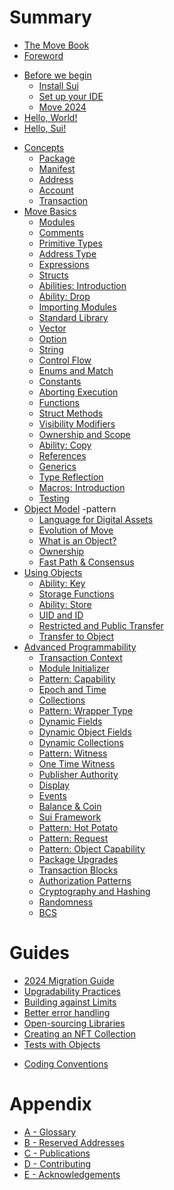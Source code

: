 # Summary

<!--

    Things that we don't have:
        - VM and bytecode
        - borrow checker

    Thoughts:
        - someone will jump, some sections will be skipped, some will be read in a different order;

    Audiences:
        - people who don't know anything about Move
        - people who know Move but don't know Sui
        - people who know Sui but don't know Move
        - people who tried Move and Sui and need more

 -->

<!--

- wrapped objects ???
- gas considerations
- custom transfer rules
- object and package versioning

-->

<!-- - [The Move Book](README.md) -->

- [The Move Book](README.md)
- [Foreword](foreword.md)
<!-- - [Introduction](introduction.md) -->
- [Before we begin](before-we-begin/README.md)
  - [Install Sui](before-we-begin/install-sui.md)
  - [Set up your IDE](before-we-begin/ide-support.md)
  - [Move 2024](before-we-begin/move-2024.md)
- [Hello, World!](your-first-move/hello-world.md)
- [Hello, Sui!](your-first-move/hello-sui.md)
<!--
    - [Prepare Package]()
    - [Create Account]()
    - [Publishing]()
    - [Sending Transactions]()
    - [Code Walkthrough]()
    - [Ideas]()
    - [Debugging]()
    - [Generating Docs]()
-->
- [Concepts](./concepts/README.md)
  - [Package](./concepts/packages.md)
  - [Manifest](./concepts/manifest.md)
  - [Address](./concepts/address.md)
  - [Account](./concepts/what-is-an-account.md)
  - [Transaction](./concepts/what-is-a-transaction.md)
- [Move Basics](./move-basics/README.md)
  - [Modules](./move-basics/module.md)
  - [Comments](./move-basics/comments.md)
  - [Primitive Types](./move-basics/primitive-types.md)
  - [Address Type](./move-basics/address.md)
  - [Expressions](./move-basics/expression.md)
  - [Structs](./move-basics/struct.md)
  - [Abilities: Introduction](./move-basics/abilities-introduction.md)
  - [Ability: Drop](./move-basics/drop-ability.md)
  - [Importing Modules](./move-basics/importing-modules.md)
  - [Standard Library](./move-basics/standard-library.md)
  - [Vector](./move-basics/vector.md)
  - [Option](./move-basics/option.md)
  - [String](./move-basics/string.md)
  - [Control Flow](./move-basics/control-flow.md)
  - [Enums and Match](./move-basics/enum-and-match.md)
  - [Constants](./move-basics/constants.md)
  - [Aborting Execution](./move-basics/assert-and-abort.md)
  - [Functions](./move-basics/function.md)
  - [Struct Methods](./move-basics/struct-methods.md)
  - [Visibility Modifiers](./move-basics/visibility.md)
  - [Ownership and Scope](./move-basics/ownership-and-scope.md)
  - [Ability: Copy](./move-basics/copy-ability.md)
  - [References](./move-basics/references.md)
  - [Generics](./move-basics/generics.md)
  - [Type Reflection](./move-basics/type-reflection.md)
  - [Macros: Introduction]() <!-- (./move-basics/macros.md) -->
  - [Testing](./move-basics/testing.md)
- [Object Model](./object/README.md) -pattern
  - [Language for Digital Assets](./object/digital-assets.md)
  - [Evolution of Move](./object/evolution-of-move.md)
  - [What is an Object?](./object/object-model.md)
  - [Ownership](./object/ownership.md)
  - [Fast Path & Consensus](./object/fast-path-and-consensus.md)
- [Using Objects](./storage/README.md)
  - [Ability: Key](./storage/key-ability.md)
  - [Storage Functions](./storage/storage-functions.md)
    <!-- - [Prices and Rebates]() -->
  - [Ability: Store](./storage/store-ability.md)
  - [UID and ID](./storage/uid-and-id.md)
  - [Restricted and Public Transfer](./storage/transfer-restrictions.md)
  - [Transfer to Object]() <!-- (./storage/transfer-to-object.md) -->
- [Advanced Programmability](./programmability/README.md)
  - [Transaction Context](./programmability/transaction-context.md)
  - [Module Initializer](./programmability/module-initializer.md)
  - [Pattern: Capability](./programmability/capability.md)
  - [Epoch and Time](./programmability/epoch-and-time.md)
  - [Collections](./programmability/collections.md)
  - [Pattern: Wrapper Type](./programmability/wrapper-type-pattern.md)
  - [Dynamic Fields](./programmability/dynamic-fields.md)
  - [Dynamic Object Fields](./programmability/dynamic-object-fields.md)
  - [Dynamic Collections](./programmability/dynamic-collections.md)
  - [Pattern: Witness](./programmability/witness-pattern.md)
  - [One Time Witness](./programmability/one-time-witness.md)
  - [Publisher Authority](./programmability/publisher.md)
  - [Display](./programmability/display.md) <!-- End Block: from Witness to Display -->
  - [Events](./programmability/events.md)
  - [Balance & Coin]() <!-- ./programmability/balance-and-coin.md) -->
  - [Sui Framework](./programmability/sui-framework.md)
  - [Pattern: Hot Potato](./programmability/hot-potato-pattern.md)
  - [Pattern: Request]()
  - [Pattern: Object Capability]()
  - [Package Upgrades]()<!-- (./programmability/package-upgrades.md) -->
  - [Transaction Blocks]()<!-- (./programmability/transaction-blocks.md) -->
  - [Authorization Patterns]()<!-- (./programmability/authorization-patterns.md) -->
  - [Cryptography and Hashing]()<!-- (./programmability/cryptography-and-hashing.md) -->
  - [Randomness]()<!-- (./programmability/randomness.md) -->
  - [BCS](./programmability/bcs.md)

# Guides

- [2024 Migration Guide](./guides/2024-migration-guide.md)
- [Upgradability Practices](./guides/upgradeability-practices.md)
- [Building against Limits](./guides/building-against-limits.md)
- [Better error handling](./guides/better-error-handling.md)
- [Open-sourcing Libraries]()
- [Creating an NFT Collection]()
- [Tests with Objects]()<!-- (./guides/testing.md) -->
<!-- - [Debugging]()(./guides/debugging.md) -->
- [Coding Conventions](./guides/coding-conventions.md)

# Appendix

- [A - Glossary](./appendix/glossary.md)
- [B - Reserved Addresses](./appendix/reserved-addresses.md)
- [C - Publications](./appendix/publications.md)
- [D - Contributing](./appendix/contributing.md)
- [E - Acknowledgements](./appendix/acknowledgements.md)
